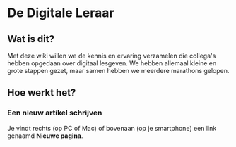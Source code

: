 ---
---

# De Digitale Leraar

## Wat is dit?

Met deze wiki willen we de kennis en ervaring verzamelen die collega's hebben opgedaan over digitaal lesgeven. We hebben allemaal kleine en grote stappen gezet, maar samen hebben we meerdere marathons gelopen. 

## Hoe werkt het?

### Een nieuw artikel schrijven

Je vindt rechts (op PC of Mac) of bovenaan (op je smartphone) een link genaamd **Nieuwe pagina**. 